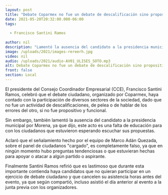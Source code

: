 ```yaml
---
layout: post
title: "Debate Coparmex no fue un debate de descalificación sino propositivo -  CCE "
date: 2021-05-20T20:32:00.000-06:00
tags:
  
  - Francisco Santini Ramos
  
author: nil
description: "Lamentó la ausencia del candidato a la presidencia municipal por Morena"
image: /uploads/2021/images-rereerh.jpg
video: nil
audio: /uploads/2021/audio-AV01_ULISES_SOTO.mp3
alt: Debate Coparmex no fue un debate de descalificación sino propositivo -  CCE 
front: false
section: Local
---
```


El presidente del Consejo Coordinador Empresarial (CCE), Francisco Santini Ramos, celebró que el debate ciudadano, organizado por Coparmex,  haya contado con la participación de diversos sectores de la sociedad, dado que no fue un actividad de descalificaciones, de pelea o de hablar de los errores del otro, si no fue propositivo y funcional. 

Sin embargo, también lamentó la ausencia del candidato a la presidencia municipal por Morena, ya que dijo, este acto es una falta de educación para con los ciudadanos que estuvieron esperando escuchar sus propuestas.

Aclaró que el señalamiento hecho por el equipo de Marco Adán Quezada, sobre el panel de ciudadanos "cargado", es completamente falso, ya que en ningún momento hubo preguntas tendenciosas o que estuvieran hechas para apoyar o atacar a algún partido o aspirante.

Finalmente Santini Ramos refirió que es lastimoso que durante esta importante contienda haya candidatos que no quieran participar en un ejercicio de debate ciudadano y que cancelen su asistencia horas antes del evento, ya que según compartió, incluso asistió el día anterior al evento a la junta previa con los organizadores.

